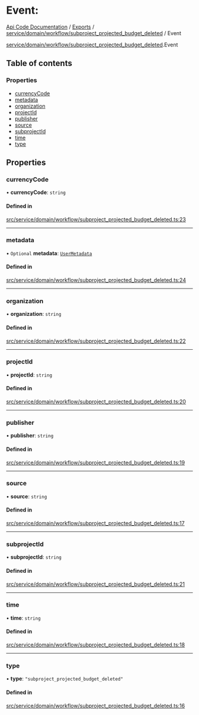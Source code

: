 # Event: 
 
[Api Code Documentation](../README.md) / [Exports](../modules.md) / [service/domain/workflow/subproject\_projected\_budget\_deleted](../modules/service_domain_workflow_subproject_projected_budget_deleted.md) / Event

[service/domain/workflow/subproject\_projected\_budget\_deleted](../modules/service_domain_workflow_subproject_projected_budget_deleted.md).Event

## Table of contents

### Properties

- [currencyCode](service_domain_workflow_subproject_projected_budget_deleted.Event.md#currencycode)
- [metadata](service_domain_workflow_subproject_projected_budget_deleted.Event.md#metadata)
- [organization](service_domain_workflow_subproject_projected_budget_deleted.Event.md#organization)
- [projectId](service_domain_workflow_subproject_projected_budget_deleted.Event.md#projectid)
- [publisher](service_domain_workflow_subproject_projected_budget_deleted.Event.md#publisher)
- [source](service_domain_workflow_subproject_projected_budget_deleted.Event.md#source)
- [subprojectId](service_domain_workflow_subproject_projected_budget_deleted.Event.md#subprojectid)
- [time](service_domain_workflow_subproject_projected_budget_deleted.Event.md#time)
- [type](service_domain_workflow_subproject_projected_budget_deleted.Event.md#type)

## Properties

### currencyCode

• **currencyCode**: `string`

#### Defined in

[src/service/domain/workflow/subproject_projected_budget_deleted.ts:23](https://github.com/openkfw/TruBudget/blob/90402cb/api/src/service/domain/workflow/subproject_projected_budget_deleted.ts#L23)

___

### metadata

• `Optional` **metadata**: [`UserMetadata`](../modules/service_domain_metadata.md#usermetadata)

#### Defined in

[src/service/domain/workflow/subproject_projected_budget_deleted.ts:24](https://github.com/openkfw/TruBudget/blob/90402cb/api/src/service/domain/workflow/subproject_projected_budget_deleted.ts#L24)

___

### organization

• **organization**: `string`

#### Defined in

[src/service/domain/workflow/subproject_projected_budget_deleted.ts:22](https://github.com/openkfw/TruBudget/blob/90402cb/api/src/service/domain/workflow/subproject_projected_budget_deleted.ts#L22)

___

### projectId

• **projectId**: `string`

#### Defined in

[src/service/domain/workflow/subproject_projected_budget_deleted.ts:20](https://github.com/openkfw/TruBudget/blob/90402cb/api/src/service/domain/workflow/subproject_projected_budget_deleted.ts#L20)

___

### publisher

• **publisher**: `string`

#### Defined in

[src/service/domain/workflow/subproject_projected_budget_deleted.ts:19](https://github.com/openkfw/TruBudget/blob/90402cb/api/src/service/domain/workflow/subproject_projected_budget_deleted.ts#L19)

___

### source

• **source**: `string`

#### Defined in

[src/service/domain/workflow/subproject_projected_budget_deleted.ts:17](https://github.com/openkfw/TruBudget/blob/90402cb/api/src/service/domain/workflow/subproject_projected_budget_deleted.ts#L17)

___

### subprojectId

• **subprojectId**: `string`

#### Defined in

[src/service/domain/workflow/subproject_projected_budget_deleted.ts:21](https://github.com/openkfw/TruBudget/blob/90402cb/api/src/service/domain/workflow/subproject_projected_budget_deleted.ts#L21)

___

### time

• **time**: `string`

#### Defined in

[src/service/domain/workflow/subproject_projected_budget_deleted.ts:18](https://github.com/openkfw/TruBudget/blob/90402cb/api/src/service/domain/workflow/subproject_projected_budget_deleted.ts#L18)

___

### type

• **type**: ``"subproject_projected_budget_deleted"``

#### Defined in

[src/service/domain/workflow/subproject_projected_budget_deleted.ts:16](https://github.com/openkfw/TruBudget/blob/90402cb/api/src/service/domain/workflow/subproject_projected_budget_deleted.ts#L16)
